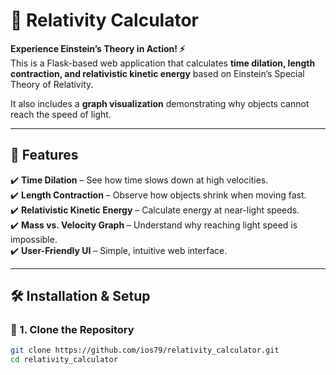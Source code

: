 # 🚀 Relativity Calculator

**Experience Einstein’s Theory in Action! ⚡**  
This is a Flask-based web application that calculates **time dilation, length contraction, and relativistic kinetic energy** based on Einstein’s Special Theory of Relativity.  

It also includes a **graph visualization** demonstrating why objects cannot reach the speed of light.

---

## 📌 Features
✔️ **Time Dilation** – See how time slows down at high velocities.  
✔️ **Length Contraction** – Observe how objects shrink when moving fast.  
✔️ **Relativistic Kinetic Energy** – Calculate energy at near-light speeds.  
✔️ **Mass vs. Velocity Graph** – Understand why reaching light speed is impossible.  
✔️ **User-Friendly UI** – Simple, intuitive web interface.  

---

## 🛠️ Installation & Setup

### 🔹 1. Clone the Repository
```sh
git clone https://github.com/ios79/relativity_calculator.git
cd relativity_calculator
